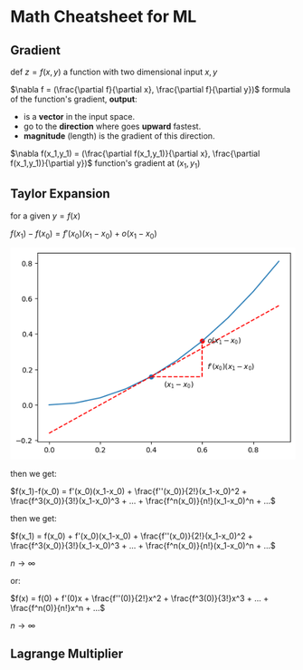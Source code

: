 # Math Cheatsheet for ML

## Gradient

def $z = f(x,y)$ a function with two dimensional input $x,y$

$\nabla f = (\frac{\partial f}{\partial x}, \frac{\partial f}{\partial y})$ formula of the function's gradient, **output**:
- is a **vector** in the input space.
- go to the **direction** where goes **upward** fastest.
- **magnitude** (length) is the gradient of this direction.

$\nabla f(x_1,y_1) = (\frac{\partial f(x_1,y_1)}{\partial x}, \frac{\partial f(x_1,y_1)}{\partial y})$ function's gradient at $(x_1,y_1)$




## Taylor Expansion
for a given $y = f(x)$

$f(x_1)-f(x_0) = f'(x_0)(x_1-x_0) + o(x_1-x_0)$

![taylor1](../../assets/img/taylor1.png)

then we get:

$f(x_1)-f(x_0) = f'(x_0)(x_1-x_0) + \frac{f''(x_0)}{2!}(x_1-x_0)^2 + \frac{f^3(x_0)}{3!}(x_1-x_0)^3 + ... + \frac{f^n(x_0)}{n!}(x_1-x_0)^n + ...$

then we get:

$f(x_1) = f(x_0) + f'(x_0)(x_1-x_0) + \frac{f''(x_0)}{2!}(x_1-x_0)^2 + \frac{f^3(x_0)}{3!}(x_1-x_0)^3 + ... + \frac{f^n(x_0)}{n!}(x_1-x_0)^n + ...$

$n \to \infty$

or: 

$f(x) = f(0) + f'(0)x + \frac{f''(0)}{2!}x^2 + \frac{f^3(0)}{3!}x^3 + ... + \frac{f^n(0)}{n!}x^n + ...$

$n \to \infty$


## Lagrange Multiplier


